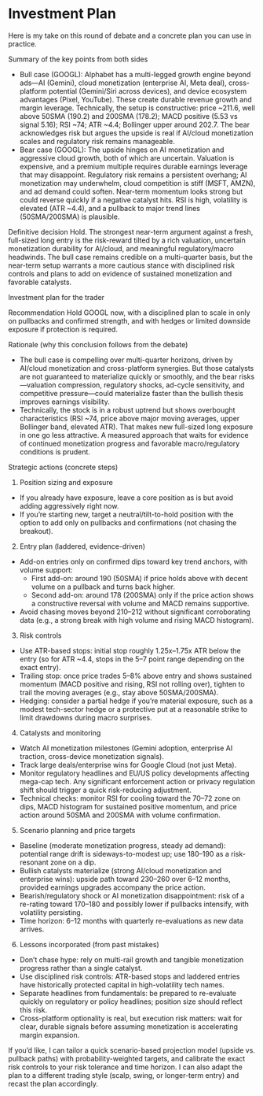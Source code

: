 # Investment Plan

Here is my take on this round of debate and a concrete plan you can use in practice.

Summary of the key points from both sides
- Bull case (GOOGL): Alphabet has a multi-legged growth engine beyond ads—AI (Gemini), cloud monetization (enterprise AI, Meta deal), cross-platform potential (Gemini/Siri across devices), and device ecosystem advantages (Pixel, YouTube). These create durable revenue growth and margin leverage. Technically, the setup is constructive: price ~211.6, well above 50SMA (190.2) and 200SMA (178.2); MACD positive (5.53 vs signal 5.16); RSI ~74; ATR ~4.4; Bollinger upper around 202.7. The bear acknowledges risk but argues the upside is real if AI/cloud monetization scales and regulatory risk remains manageable.
- Bear case (GOOGL): The upside hinges on AI monetization and aggressive cloud growth, both of which are uncertain. Valuation is expensive, and a premium multiple requires durable earnings leverage that may disappoint. Regulatory risk remains a persistent overhang; AI monetization may underwhelm, cloud competition is stiff (MSFT, AMZN), and ad demand could soften. Near-term momentum looks strong but could reverse quickly if a negative catalyst hits. RSI is high, volatility is elevated (ATR ~4.4), and a pullback to major trend lines (50SMA/200SMA) is plausible.

Definitive decision
Hold. The strongest near-term argument against a fresh, full-sized long entry is the risk-reward tilted by a rich valuation, uncertain monetization durability for AI/cloud, and meaningful regulatory/macro headwinds. The bull case remains credible on a multi-quarter basis, but the near-term setup warrants a more cautious stance with disciplined risk controls and plans to add on evidence of sustained monetization and favorable catalysts.

Investment plan for the trader

Recommendation
Hold GOOGL now, with a disciplined plan to scale in only on pullbacks and confirmed strength, and with hedges or limited downside exposure if protection is required.

Rationale (why this conclusion follows from the debate)
- The bull case is compelling over multi-quarter horizons, driven by AI/cloud monetization and cross-platform synergies. But those catalysts are not guaranteed to materialize quickly or smoothly, and the bear risks—valuation compression, regulatory shocks, ad-cycle sensitivity, and competitive pressure—could materialize faster than the bullish thesis improves earnings visibility.
- Technically, the stock is in a robust uptrend but shows overbought characteristics (RSI ~74, price above major moving averages, upper Bollinger band, elevated ATR). That makes new full-sized long exposure in one go less attractive. A measured approach that waits for evidence of continued monetization progress and favorable macro/regulatory conditions is prudent.

Strategic actions (concrete steps)

1) Position sizing and exposure
- If you already have exposure, leave a core position as is but avoid adding aggressively right now.
- If you’re starting new, target a neutral/tilt-to-hold position with the option to add only on pullbacks and confirmations (not chasing the breakout).

2) Entry plan (laddered, evidence-driven)
- Add-on entries only on confirmed dips toward key trend anchors, with volume support:
  - First add-on: around 190 (50SMA) if price holds above with decent volume on a pullback and turns back higher.
  - Second add-on: around 178 (200SMA) only if the price action shows a constructive reversal with volume and MACD remains supportive.
- Avoid chasing moves beyond 210–212 without significant corroborating data (e.g., a strong break with high volume and rising MACD histogram).

3) Risk controls
- Use ATR-based stops: initial stop roughly 1.25x–1.75x ATR below the entry (so for ATR ~4.4, stops in the 5–7 point range depending on the exact entry).
- Trailing stop: once price trades 5–8% above entry and shows sustained momentum (MACD positive and rising, RSI not rolling over), tighten to trail the moving averages (e.g., stay above 50SMA/200SMA).
- Hedging: consider a partial hedge if you’re material exposure, such as a modest tech-sector hedge or a protective put at a reasonable strike to limit drawdowns during macro surprises.

4) Catalysts and monitoring
- Watch AI monetization milestones (Gemini adoption, enterprise AI traction, cross-device monetization signals).
- Track large deals/enterprise wins for Google Cloud (not just Meta).
- Monitor regulatory headlines and EU/US policy developments affecting mega-cap tech. Any significant enforcement action or privacy regulation shift should trigger a quick risk-reducing adjustment.
- Technical checks: monitor RSI for cooling toward the 70–72 zone on dips, MACD histogram for sustained positive momentum, and price action around 50SMA and 200SMA with volume confirmation.

5) Scenario planning and price targets
- Baseline (moderate monetization progress, steady ad demand): potential range drift is sideways-to-modest up; use 180–190 as a risk-resonant zone on a dip.
- Bullish catalysts materialize (strong AI/cloud monetization and enterprise wins): upside path toward 230–260 over 6–12 months, provided earnings upgrades accompany the price action.
- Bearish/regulatory shock or AI monetization disappointment: risk of a re-rating toward 170–180 and possibly lower if pullbacks intensify, with volatility persisting.
- Time horizon: 6–12 months with quarterly re-evaluations as new data arrives.

6) Lessons incorporated (from past mistakes)
- Don’t chase hype: rely on multi-rail growth and tangible monetization progress rather than a single catalyst.
- Use disciplined risk controls: ATR-based stops and laddered entries have historically protected capital in high-volatility tech names.
- Separate headlines from fundamentals: be prepared to re-evaluate quickly on regulatory or policy headlines; position size should reflect this risk.
- Cross-platform optionality is real, but execution risk matters: wait for clear, durable signals before assuming monetization is accelerating margin expansion.

If you’d like, I can tailor a quick scenario-based projection model (upside vs. pullback paths) with probability-weighted targets, and calibrate the exact risk controls to your risk tolerance and time horizon. I can also adapt the plan to a different trading style (scalp, swing, or longer-term entry) and recast the plan accordingly.

